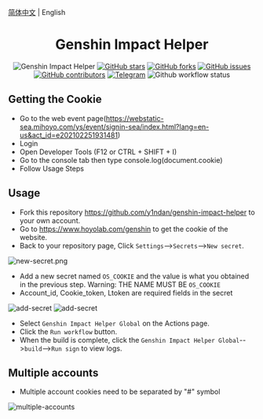 [简体中文](./README.md) | English
<div align="center"> 
<h1 align="center">Genshin Impact Helper</h1>

![Genshin Impact Helper](https://i.loli.net/2020/11/18/3zogEraBFtOm5nI.jpg)
[![GitHub stars](https://img.shields.io/github/stars/y1ndan/genshin-impact-helper?style=flat-square)](https://github.com/y1ndan/genshin-impact-helper/stargazers)
[![GitHub forks](https://img.shields.io/github/forks/y1ndan/genshin-impact-helper?style=flat-square)](https://github.com/y1ndan/genshin-impact-helper/network)
[![GitHub issues](https://img.shields.io/github/issues/y1ndan/genshin-impact-helper?style=flat-square)](https://github.com/y1ndan/genshin-impact-helper/issues)
[![GitHub contributors](https://img.shields.io/github/contributors/y1ndan/genshin-impact-helper?style=flat-square)](https://github.com/y1ndan/genshin-impact-helper/graphs/contributors)
[![Telegram](https://img.shields.io/badge/chat-t.me/genshinhelper-0d86d7?style=flat-square)](https://t.me/genshinhelper)
![Github workflow status](https://img.shields.io/github/workflow/status/y1ndan/genshin-impact-helper/Genshin%20Impact%20Helper?label=status&style=flat-square)

</div>

## Getting the Cookie

- Go to the web event page(https://webstatic-sea.mihoyo.com/ys/event/signin-sea/index.html?lang=en-us&act_id=e202102251931481)
- Login
- Open Developer Tools (F12 or CTRL + SHIFT + I)
- Go to the console tab then type console.log(document.cookie)
- Follow Usage Steps
## Usage

- Fork this repository https://github.com/y1ndan/genshin-impact-helper to your own account.
- Go to  https://www.hoyolab.com/genshin to get the cookie of the website.
- Back to your repository page, Click `Settings`-->`Secrets`-->`New secret`.

![new-secret.png](https://i.loli.net/2020/10/28/sxTuBFtRvzSgUaA.png)

- Add a new secret named `OS_COOKIE` and the value is what you obtained in the previous step. Warning: THE NAME MUST BE `OS_COOKIE`
- Account_id, Cookie_token, Ltoken are required fields in the secret

![add-secret](https://i.imgur.com/187niY1.png)
![add-secret](https://i.imgur.com/5rZwtK6.png)

- Select `Genshin Impact Helper Global` on the Actions page.
- Click the `Run workflow` button.
- When the build is complete, click the `Genshin Impact Helper Global`-->`build`-->`Run sign` to view logs. 

## Multiple accounts
- Multiple account cookies need to be separated by "#" symbol

![multiple-accounts](https://i.imgur.com/MFXsKbC.png)
